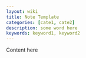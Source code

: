 ```yaml
---
layout: wiki
title: Note Template
categories: [cate1, cate2]
description: some word here
keywords: keyword1, keyword2
---
```


Content here
